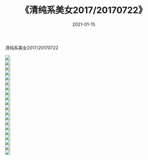 ﻿---
layout: post
title:  《清纯系美女2017/20170722》
date:   2021-01-15
img: http://pic.660000.xyz/1:/清纯系美女/2017/20170722/000.jpg
categories: [美女, 清纯, 唯美]
---

清纯系美女2017/20170722

 ![](http://pic.660000.xyz/1:/清纯系美女/2017/20170722/001.png) <br>![](http://pic.660000.xyz/1:/清纯系美女/2017/20170722/002.png) <br>![](http://pic.660000.xyz/1:/清纯系美女/2017/20170722/003.png) <br>![](http://pic.660000.xyz/1:/清纯系美女/2017/20170722/004.png) <br>![](http://pic.660000.xyz/1:/清纯系美女/2017/20170722/005.png) <br>![](http://pic.660000.xyz/1:/清纯系美女/2017/20170722/006.png) <br>![](http://pic.660000.xyz/1:/清纯系美女/2017/20170722/007.png) <br>![](http://pic.660000.xyz/1:/清纯系美女/2017/20170722/008.png) <br>![](http://pic.660000.xyz/1:/清纯系美女/2017/20170722/009.png) <br>![](http://pic.660000.xyz/1:/清纯系美女/2017/20170722/010.png) <br>![](http://pic.660000.xyz/1:/清纯系美女/2017/20170722/011.png) <br>![](http://pic.660000.xyz/1:/清纯系美女/2017/20170722/012.png) <br>![](http://pic.660000.xyz/1:/清纯系美女/2017/20170722/013.png) <br>![](http://pic.660000.xyz/1:/清纯系美女/2017/20170722/014.png) <br>![](http://pic.660000.xyz/1:/清纯系美女/2017/20170722/015.png) <br>![](http://pic.660000.xyz/1:/清纯系美女/2017/20170722/016.png) <br>![](http://pic.660000.xyz/1:/清纯系美女/2017/20170722/017.png) <br>![](http://pic.660000.xyz/1:/清纯系美女/2017/20170722/018.png) <br>![](http://pic.660000.xyz/1:/清纯系美女/2017/20170722/019.png) <br>![](http://pic.660000.xyz/1:/清纯系美女/2017/20170722/020.png) <br>